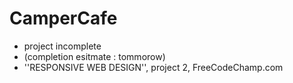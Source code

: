 # CamperCafe

- project incomplete
- (completion esitmate : tommorow)
- ''RESPONSIVE WEB DESIGN'', project 2, FreeCodeChamp.com
